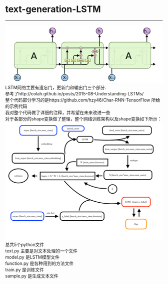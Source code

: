 # text-generation-LSTM 
--------------------------
![LSTM示意图](https://github.com/Wu-Xiuchao/text-generation-LSTM/blob/master/picture/lstm.png)
LSTM网络主要有遗忘门，更新门和输出门三个部分.  
参考了http://colah.github.io/posts/2015-08-Understanding-LSTMs/  
整个代码部分学习的是https://github.com/hzy46/Char-RNN-TensorFlow 所给的示例代码   
我对整个代码做了详细的注释，并希望在未来改进一些  
对于各部分的shape变换做了整理，整个网络训练架构以及shape变换如下所示：  
![](https://github.com/Wu-Xiuchao/text-generation-LSTM/blob/master/picture/shape%E5%8F%98%E6%8D%A2.png)  
总共5个python文件  
	text.py 主要是对文本处理的一个文件  
	model.py 是LSTM模型文件  
	function.py 是各种用到的方法文件  
	train.py 是训练文件  
	sample.py 是生成文本文件
